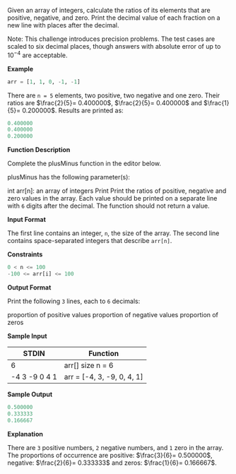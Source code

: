 Given an array of integers, calculate the ratios of its elements that are positive, negative, and zero. Print the decimal value of each fraction on a new line with  places after the decimal.

Note: This challenge introduces precision problems. The test cases are scaled to six decimal places, though answers with absolute error of up to $`10^{-4}`$ are acceptable.

**Example**

```Python
arr = [1, 1, 0, -1, -1]
```

There are `n = 5` elements, two positive, two negative and one zero. Their ratios are $`\frac{2}{5}= 0.400000`$, $`\frac{2}{5}= 0.400000`$ and $`\frac{1}{5}= 0.200000`$. Results are printed as:

```Python
0.400000
0.400000
0.200000
```

**Function Description**

Complete the plusMinus function in the editor below.

plusMinus has the following parameter(s):

int arr[n]: an array of integers
Print
Print the ratios of positive, negative and zero values in the array. Each value should be printed on a separate line with `6` digits after the decimal. The function should not return a value.

**Input Format**

The first line contains an integer, `n`, the size of the array.
The second line contains  space-separated integers that describe `arr[n]`.

**Constraints**

```Python
0 < n <= 100
-100 <= arr[i] <= 100
```

**Output Format**

Print the following `3` lines, each to `6` decimals:

proportion of positive values
proportion of negative values
proportion of zeros

**Sample Input**

| STDIN         | Function                   |
|---------------|----------------------------|
| 6             | arr[] size n = 6           |
| -4 3 -9 0 4 1 | arr = [-4, 3, -9, 0, 4, 1] |

**Sample Output** 

```Python
0.500000
0.333333
0.166667
```

**Explanation**

There are `3` positive numbers, `2` negative numbers, and `1` zero in the array.
The proportions of occurrence are positive: $`\frac{3}{6}= 0.500000`$, negative: $`\frac{2}{6}= 0.333333`$ and zeros: $`\frac{1}{6}= 0.166667`$.
